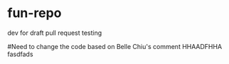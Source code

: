 # fun-repo

dev for draft pull request testing

#Need to change the code based on Belle Chiu's comment
HHAADFHHA
fasdfads
